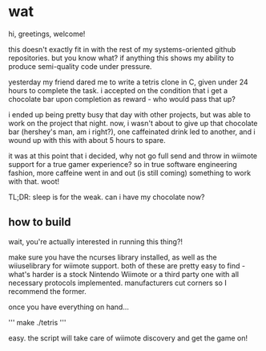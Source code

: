 # wat

hi, greetings, welcome!

this doesn't exactly fit in with the rest of my systems-oriented github repositories. but you know what? if anything this shows my ability to produce semi-quality code under pressure.

yesterday my friend dared me to write a tetris clone in C, given under 24 hours to complete the task. i accepted on the condition that i get a chocolate bar upon completion as reward - who would pass that up?

i ended up being pretty busy that day with other projects, but was able to work on the project that night. now, i wasn't about to give up that chocolate bar (hershey's man, am i right?), one caffeinated drink led to another, and i wound up with this with about 5 hours to spare.

it was at this point that i decided, why not go full send and throw in wiimote support for a true gamer experience? so in true software engineering fashion, more caffeine went in and out (is still coming) something to work with that. woot!

TL;DR: sleep is for the weak. can i have my chocolate now?

## how to build

wait, you're actually interested in running this thing?!

make sure you have the ncurses library installed, as well as the wiiuselibrary for wiimote support. both of these are pretty easy to find - what's harder is a stock Nintendo Wiimote or a third party one with all necessary protocols implemented. manufacturers cut corners so I recommend the former.

once you have everything on hand...

'''
make
./tetris
'''

easy. the script will take care of wiimote discovery and get the game on!


